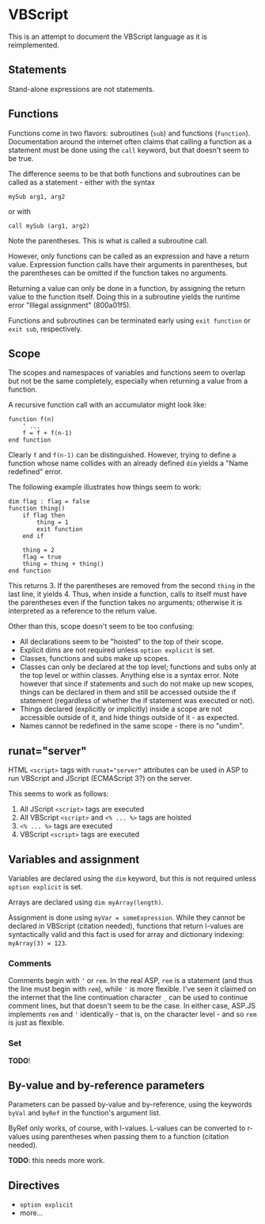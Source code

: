 # VBScript

This is an attempt to document the VBScript language as it is reimplemented.


## Statements

Stand-alone expressions are not statements.


## Functions

Functions come in two flavors: subroutines (`sub`) and functions (`function`).
Documentation around the internet often claims that calling a function as a
statement must be done using the `call` keyword, but that doesn't seem to be true.

The difference seems to be that both functions and subroutines can be called as a
statement - either with the syntax

```vbscript
mySub arg1, arg2
```

or with

```vbscript
call mySub (arg1, arg2)
```

Note the parentheses. This is what is called a subroutine call.

However, only functions can be called as an expression and have a return value.
Expression function calls have their arguments in parentheses, but the parentheses
can be omitted if the function takes no arguments.

Returning a value can only be done in a function, by assigning the return value
to the function itself. Doing this in a subroutine yields the runtime error "Illegal assignment" (800a01f5).

Functions and subroutines can be terminated early using `exit function` or
`exit sub`, respectively.


## Scope

The scopes and namespaces of variables and functions seem to overlap but not
be the same completely, especially when returning a value from a function.

A recursive function call with an accumulator might look like:

```vbscript
function f(n)
	' ...
	f = f + f(n-1)
end function
```

Clearly `f` and `f(n-1)` can be distinguished. However, trying to define a function
whose name collides with an already defined `dim` yields a "Name redefined" error.

The following example illustrates how things seem to work:

```vbscript
dim flag : flag = false
function thing()
	if flag then
		thing = 1
		exit function
	end if

	thing = 2
	flag = true
	thing = thing + thing()
end function
```

This returns 3. If the parentheses are removed from the second `thing` in the last line, it yields 4. Thus, when inside a function, calls to itself must have the parentheses
even if the function takes no arguments; otherwise it is interpreted as a reference to the return value.

Other than this, scope doesn't seem to be too confusing:

* All declarations seem to be "hoisted" to the top of their scope.
* Explicit dims are not required unless `option explicit` is set.
* Classes, functions and subs make up scopes.
* Classes can only be declared at the top level; functions and subs only at
  the top level or within classes. Anything else is a syntax error.
  Note however that since if statements and such do not make up new scopes,
  things can be declared in them and still be accessed outside the if statement
  (regardless of whether the if statement was executed or not).
* Things declared (explicitly or implicitly) inside a scope are not accessible
  outside of it, and hide things outside of it - as expected.
* Names cannot be redefined in the same scope - there is no "undim".


## runat="server"

HTML `<script>` tags with `runat="server"` attributes can be used in ASP to run
VBScript and JScript (ECMAScript 3?) on the server.

This seems to work as follows:

1. All JScript `<script>` tags are executed
2. All VBScript `<script>` and `<% ... %>` tags are hoisted
3. `<% ... %>` tags are executed
4. VBScript `<script>` tags are executed


## Variables and assignment

Variables are declared using the `dim` keyword, but this is not required
unless `option explicit` is set.

Arrays are declared using `dim myArray(length)`.

Assignment is done using `myVar = someExpression`. While they cannot be declared in
VBScript (citation needed), functions that return l-values are syntactically valid
and this fact is used for array and dictionary indexing: `myArray(3) = 123`.


### Comments

Comments begin with `'` or `rem`. In the real ASP,
`rem` is a statement (and thus the line must begin with `rem`),
while `'` is more flexible. I've seen it claimed on the internet
that the line continuation character `_` can be used to continue
comment lines, but that doesn't seem to be the case. In either case,
ASP.JS implements `rem` and `'` identically - that is, on the
character level - and so `rem` is just as flexible.


### Set

**TODO**!


## By-value and by-reference parameters

Parameters can be passed by-value and by-reference, using the keywords
`byVal` and `byRef` in the function's argument list.

ByRef only works, of course, with l-values. L-values can be converted to
r-values using parentheses when passing them to a function (citation needed).

**TODO**: this needs more work.


## Directives

* `option explicit`
* more...
